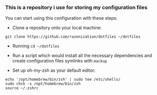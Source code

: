 ### This is a repository i use for storing my configuration files

You can start using this configuration with these steps:

- Clone a repository onto your local machine:

`git clone https://github.com/razenization/dotfiles ~/dotfiles`

- Running `cd ~/dotfiles`

- Run a script which would install all the necessary dependencies and create configuration files symlinks with `mackup`

- Set up oh-my-zsh as your default editor:

```
echo '/opt/homebrew/bin/zsh' | sudo tee /etc/shells/
sudo chsh -s /opt/homebrew/bin/zsh
source ~/.zshrc
```
